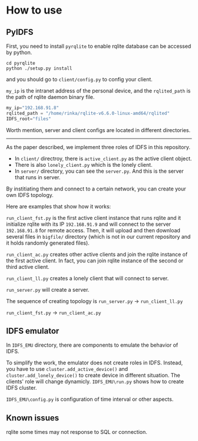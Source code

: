 # How to use

## PyIDFS

First, you need to install `pyrqlite` to enable rqlite database can be accessed by python.

```shell
cd pyrqlite
python ./setup.py install
```

and you should go to `client/config.py` to config your client.

`my_ip` is the intranet address of the personal device, and the `rqlited_path` is the path of rqlite daemon binary file.

```python
my_ip="192.168.91.8"
rqlited_path = "/home/rinka/rqlite-v6.6.0-linux-amd64/rqlited"
IDFS_root="files"
```

Worth mention, server and client configs are located in different directories.

---

As the paper described, we implement three roles of IDFS in this repository.

* In `client/` directroy, there is `active_client.py`  as the active client object.
* There is also `lonely_client.py` which is the lonely client.
* In `server/` directory, you can see the `server.py`. And this is the server that runs in server.

By institiating them and connect to a certain network, you can create your own IDFS topology.

Here are examples that show how it works:

`run_client_fst.py` is the first active client instance that runs rqlite and it initialize rqlite with its IP ``192.168.91.9`` and will connect to the server `192.168.91.8` for remote access. Then, it will upload and then download several files in `bigfile/` directory (which is not in our current repository and it holds randomly generated files).

`run_client_ac.py` creates other active clients and join the rqlite instance of the first active client. In fact, you can join rqlite instance of the second or third active client.

`run_client_ll.py` creates a lonely client that will connect to server.

`run_server.py` will create a server.

The sequence of creating topology is `run_server.py` -> `run_client_ll.py`

`run_client_fst.py` -> `run_client_ac.py`

## IDFS emulator

In `IDFS_EMU` directory, there are components to emulate the behavior of IDFS.

To simplify the work, the emulator does not create roles in IDFS. Instead, you have to use `cluster.add_active_device()` and `cluster.add_lonely_device()` to create device in different situation. The clients' role will change dynamicly. `IDFS_EMU\run.py` shows how to create IDFS cluster.

`IDFS_EMU\config.py` is configuration of time interval or other aspects.

## Known issues

rqlite some times may not response to SQL or connection.
